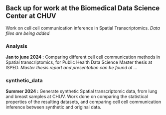 ## Back up for work at the Biomedical Data Science Center at CHUV
Work on cell cell communication inference in Spatial Transcriptomics. 
_Data files are being added_

### Analysis
**Jan to june 2024 :** Comparing different cell cell communication methods in Spatial transcriptomics, for Public Health Data Science Master thesis at ISPED.
_Master thesis report and presentation can be found at ..._

### synthetic_data
**Summer 2024 :** Generate synthetic Spatial transcriptomic data, from lung and breast samples at CHUV. 
Work done on comparing the statistical properties of the resulting datasets, and comparing cell cell communication inference between synthetic and original data.
